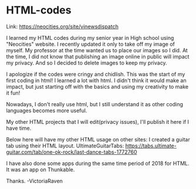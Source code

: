 # HTML-codes

Link: https://neocities.org/site/vinewsdispatch

I learned my HTML codes during my senior year in High school using "Neocities" website.
I recently updated it only to take off my image of myself. My professor at the time
wanted us to place our images so I did. At the time,
I did not know that publishing an image online in public will impact my privacy.
And so I decided to delete images to keep my privacy.

I apologize if the codes were cringy and chidlish. This was the start of my first coding in html!
I learned a lot with html. I didn't think it would make an impact, but just starting off with
the basics and using my creativity to make it fun!

Nowadays, I don't really use html, but I still understand it as other coding languages becomes more useful.

My other HTML projects that I will edit(privacy issues), I'll publish it here if I have time.


Below here will have my other HTML usage on other sites:
I created a guitar tab using their HTML layout.
UltimateGuitarTabs: https://tabs.ultimate-guitar.com/tab/one-ok-rock/last-dance-tabs-1772760



I have also done some apps during the same time period of 2018 for HTML. It was an app on Thunkable.

Thanks.
-VictoriaRaven
